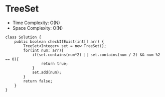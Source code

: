 # TreeSet
* Time Complexity: O(N)
* Space Complexity: O(N)
```
class Solution {
    public boolean checkIfExist(int[] arr) {
        TreeSet<Integer> set = new TreeSet();
        for(int num: arr){
            if(set.contains(num*2) || set.contains(num / 2) && num %2 == 0){
                return true;
            }
            set.add(num);
        }
        return false;
    }
}
```